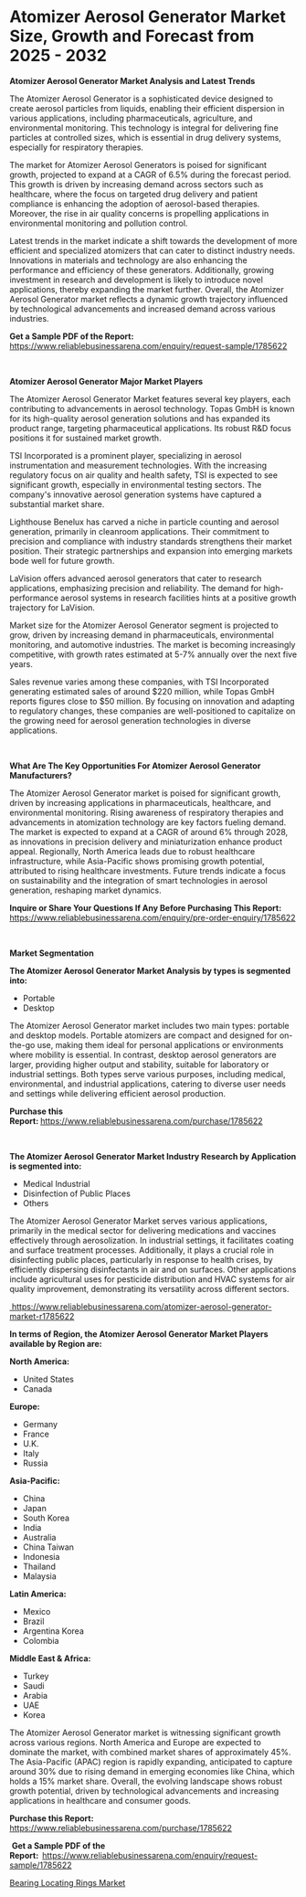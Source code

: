 <p><h1>Atomizer Aerosol Generator Market Size, Growth and Forecast from 2025 - 2032</h1></p><p><strong>Atomizer Aerosol Generator Market Analysis and Latest Trends</strong></p>
<p><p>The Atomizer Aerosol Generator is a sophisticated device designed to create aerosol particles from liquids, enabling their efficient dispersion in various applications, including pharmaceuticals, agriculture, and environmental monitoring. This technology is integral for delivering fine particles at controlled sizes, which is essential in drug delivery systems, especially for respiratory therapies.</p><p>The market for Atomizer Aerosol Generators is poised for significant growth, projected to expand at a CAGR of 6.5% during the forecast period. This growth is driven by increasing demand across sectors such as healthcare, where the focus on targeted drug delivery and patient compliance is enhancing the adoption of aerosol-based therapies. Moreover, the rise in air quality concerns is propelling applications in environmental monitoring and pollution control.</p><p>Latest trends in the market indicate a shift towards the development of more efficient and specialized atomizers that can cater to distinct industry needs. Innovations in materials and technology are also enhancing the performance and efficiency of these generators. Additionally, growing investment in research and development is likely to introduce novel applications, thereby expanding the market further. Overall, the Atomizer Aerosol Generator market reflects a dynamic growth trajectory influenced by technological advancements and increased demand across various industries.</p></p>
<p><strong>Get a Sample PDF of the Report:&nbsp;</strong> <a href="https://www.reliablebusinessarena.com/enquiry/request-sample/1785622?utm_campaign=3515&utm_medium=2&utm_source=Github&utm_content=ia&utm_term=25032025&utm_id=atomizer-aerosol-generator">https://www.reliablebusinessarena.com/enquiry/request-sample/1785622</a></p>
<p>&nbsp;</p>
<p><strong>Atomizer Aerosol Generator Major Market Players</strong></p>
<p><p>The Atomizer Aerosol Generator Market features several key players, each contributing to advancements in aerosol technology. Topas GmbH is known for its high-quality aerosol generation solutions and has expanded its product range, targeting pharmaceutical applications. Its robust R&D focus positions it for sustained market growth.</p><p>TSI Incorporated is a prominent player, specializing in aerosol instrumentation and measurement technologies. With the increasing regulatory focus on air quality and health safety, TSI is expected to see significant growth, especially in environmental testing sectors. The company's innovative aerosol generation systems have captured a substantial market share.</p><p>Lighthouse Benelux has carved a niche in particle counting and aerosol generation, primarily in cleanroom applications. Their commitment to precision and compliance with industry standards strengthens their market position. Their strategic partnerships and expansion into emerging markets bode well for future growth.</p><p>LaVision offers advanced aerosol generators that cater to research applications, emphasizing precision and reliability. The demand for high-performance aerosol systems in research facilities hints at a positive growth trajectory for LaVision.</p><p>Market size for the Atomizer Aerosol Generator segment is projected to grow, driven by increasing demand in pharmaceuticals, environmental monitoring, and automotive industries. The market is becoming increasingly competitive, with growth rates estimated at 5-7% annually over the next five years.</p><p>Sales revenue varies among these companies, with TSI Incorporated generating estimated sales of around $220 million, while Topas GmbH reports figures close to $50 million. By focusing on innovation and adapting to regulatory changes, these companies are well-positioned to capitalize on the growing need for aerosol generation technologies in diverse applications.</p></p>
<p>&nbsp;</p>
<p><strong>What Are The Key Opportunities For Atomizer Aerosol Generator Manufacturers?</strong></p>
<p><p>The Atomizer Aerosol Generator market is poised for significant growth, driven by increasing applications in pharmaceuticals, healthcare, and environmental monitoring. Rising awareness of respiratory therapies and advancements in atomization technology are key factors fueling demand. The market is expected to expand at a CAGR of around 6% through 2028, as innovations in precision delivery and miniaturization enhance product appeal. Regionally, North America leads due to robust healthcare infrastructure, while Asia-Pacific shows promising growth potential, attributed to rising healthcare investments. Future trends indicate a focus on sustainability and the integration of smart technologies in aerosol generation, reshaping market dynamics.</p></p>
<p><strong>Inquire or Share Your Questions If Any Before Purchasing This Report:</strong> <a href="https://www.reliablebusinessarena.com/enquiry/pre-order-enquiry/1785622?utm_campaign=3515&utm_medium=2&utm_source=Github&utm_content=ia&utm_term=25032025&utm_id=atomizer-aerosol-generator">https://www.reliablebusinessarena.com/enquiry/pre-order-enquiry/1785622</a></p>
<p>&nbsp;</p>
<p><strong>Market Segmentation</strong></p>
<p><strong>The Atomizer Aerosol Generator Market Analysis by types is segmented into:</strong></p>
<p><ul><li>Portable</li><li>Desktop</li></ul></p>
<p><p>The Atomizer Aerosol Generator market includes two main types: portable and desktop models. Portable atomizers are compact and designed for on-the-go use, making them ideal for personal applications or environments where mobility is essential. In contrast, desktop aerosol generators are larger, providing higher output and stability, suitable for laboratory or industrial settings. Both types serve various purposes, including medical, environmental, and industrial applications, catering to diverse user needs and settings while delivering efficient aerosol production.</p></p>
<p><strong>Purchase this Report:&nbsp;</strong><a href="https://www.reliablebusinessarena.com/purchase/1785622?utm_campaign=3515&utm_medium=2&utm_source=Github&utm_content=ia&utm_term=25032025&utm_id=atomizer-aerosol-generator">https://www.reliablebusinessarena.com/purchase/1785622</a></p>
<p>&nbsp;</p>
<p><strong>The Atomizer Aerosol Generator Market Industry Research by Application is segmented into:</strong></p>
<p><ul><li>Medical Industrial</li><li>Disinfection of Public Places</li><li>Others</li></ul></p>
<p><p>The Atomizer Aerosol Generator Market serves various applications, primarily in the medical sector for delivering medications and vaccines effectively through aerosolization. In industrial settings, it facilitates coating and surface treatment processes. Additionally, it plays a crucial role in disinfecting public places, particularly in response to health crises, by efficiently dispersing disinfectants in air and on surfaces. Other applications include agricultural uses for pesticide distribution and HVAC systems for air quality improvement, demonstrating its versatility across different sectors.</p></p>
<p><a href="https://www.reliablebusinessarena.com/atomizer-aerosol-generator-market-r1785622?utm_campaign=3515&utm_medium=2&utm_source=Github&utm_content=ia&utm_term=25032025&utm_id=atomizer-aerosol-generator">&nbsp;https://www.reliablebusinessarena.com/atomizer-aerosol-generator-market-r1785622</a></p>
<p><strong>In terms of Region, the Atomizer Aerosol Generator Market Players available by Region are:</strong></p>
<p>
    <p> <strong> North America: </strong>
        <ul>
            <li>United States</li>
            <li>Canada</li>
        </ul>
        </p> 
    <p> <strong> Europe: </strong>
        <ul>
            <li>Germany</li>
            <li>France</li>
            <li>U.K.</li>
            <li>Italy</li>
            <li>Russia</li>
        </ul>
        </p> 
    <p> <strong> Asia-Pacific: </strong>
        <ul>
            <li>China</li>
            <li>Japan</li>
            <li>South Korea</li>
            <li>India</li>
            <li>Australia</li>
            <li>China Taiwan</li>
            <li>Indonesia</li>
            <li>Thailand</li>
            <li>Malaysia</li>
        </ul>
        </p> 
    <p> <strong> Latin America: </strong>
        <ul>
            <li>Mexico</li>
            <li>Brazil</li>
            <li>Argentina Korea</li>
            <li>Colombia</li>
        </ul>
        </p> 
    <p> <strong> Middle East & Africa: </strong>
        <ul>
            <li>Turkey</li>
            <li>Saudi</li>
            <li>Arabia</li>
            <li>UAE</li>
            <li>Korea</li>
        </ul>
    </p>
    </p>
<p><p>The Atomizer Aerosol Generator market is witnessing significant growth across various regions. North America and Europe are expected to dominate the market, with combined market shares of approximately 45%. The Asia-Pacific (APAC) region is rapidly expanding, anticipated to capture around 30% due to rising demand in emerging economies like China, which holds a 15% market share. Overall, the evolving landscape shows robust growth potential, driven by technological advancements and increasing applications in healthcare and consumer goods.</p></p>
<p><strong>Purchase this Report: </strong><a href="https://www.reliablebusinessarena.com/purchase/1785622?utm_campaign=3515&utm_medium=2&utm_source=Github&utm_content=ia&utm_term=25032025&utm_id=atomizer-aerosol-generator">https://www.reliablebusinessarena.com/purchase/1785622</a></p>
<p>&nbsp;<strong>Get a Sample PDF of the Report:&nbsp;&nbsp;</strong><a href="https://www.reliablebusinessarena.com/enquiry/request-sample/1785622?utm_campaign=3515&utm_medium=2&utm_source=Github&utm_content=ia&utm_term=25032025&utm_id=atomizer-aerosol-generator">https://www.reliablebusinessarena.com/enquiry/request-sample/1785622</a></p>
<p><strong></strong></p>
<p><p><a href="https://github.com/bufkamaiahi7/Market-Research-Report-List-1/blob/main/bearing-locating-rings-market.md?utm_campaign=3515&utm_medium=2&utm_source=Github&utm_content=ia&utm_term=25032025&utm_id=atomizer-aerosol-generator">Bearing Locating Rings Market</a></p></p>